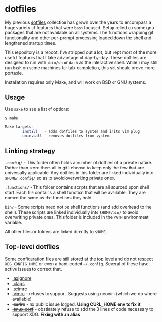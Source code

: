 # dotfiles

My previous [dotfiles](https://github.com/jamestomasino/dotfiles) collection has grown over the years to encompass a huge variety of features that were `bash` focused. Setup relied on some gnu packages that are not available on all systems. The functions wrapping git functionality and other per-prompt processing loaded down the shell and lengthened startup times.

This repository is a reboot. I've stripped out a lot, but kept most of the more useful features that I take advantage of day-by-day. These dotfiles are designed to run with `/bin/sh` or `dash` as the interactive shell. While I may still run `bash` on some machines for tab-completion, this set should prove more portable.

Installation requires only Make, and will work on BSD or GNU systems.

## Usage

Use `make` to see a list of options:

```sh
$ make

Make targets:
        install   - adds dotfiles to system and inits vim plug
        uninstall - removes dotfiles from system
```

## Linking strategy

`.config/` - This folder often holds a number of dotfiles of a private nature. Rather than store them all in git I choose to keep only the few that are universally applicable. Any dotfiles in this folder are linked individually into `$HOME/.config/` so as to avoid overwriting private ones.

`.functions/` - This folder contains scripts that are all sourced upon shell start. Each file contains a shell function that will be available. They are named the same as the functions they hold.

`bin/` - Some scripts need not be shell functions (and add overhead to the shell). These scripts are linked individually into `$HOME/bin/` to avoid overwriting private ones. This folder is included in the `PATH` environment variable.

All other files or folders are linked directly to `$HOME`.

## Top-level dotfiles

Some configuration files are still stored at the top level and do not respect `XDG_CONFIG_HOME` or even a hard-coded `~/.config`. Several of these have active issues to correct that.

- [.agignore](https://github.com/ggreer/the_silver_searcher/issues/1020)
- [.ctags](https://github.com/universal-ctags/ctags/issues/89)
- [.scimrc](https://github.com/andmarti1424/sc-im/issues/358<Paste>)
- [.vimrc](https://github.com/vim/vim/issues/2655) - refuses to support. Suggests using neovim (which we do where available)
- ~~.curlrc~~ - no public issue logged. **Using CURL_HOME env to fix it**
- [~~.tmux.conf~~](https://github.com/tmux/tmux/issues/142) - obstinately refuse to add the 3 lines of code necessary to support XDG. **Fixing with an alias**
